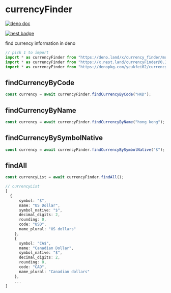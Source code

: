 # currencyFinder

[![deno doc](https://doc.deno.land/badge.svg)](https://doc.deno.land/https/deno.land/x/currency_finder/mod.ts)

[![nest badge](https://nest.land/badge.svg)](https://nest.land/package/currencyFinder)

find currency information in deno

```ts
// pick 1 to import
import * as currencyFinder from "https://deno.land/x/currency_finder/mod.ts";
import * as currencyFinder from "https://x.nest.land/currencyFinder@0.1.7/mod.ts";
import * as currencyFinder from "https://denopkg.com/yeukfei02/currencyFinder/mod.ts";
```

## findCurrencyByCode

```ts
const currency = await currencyFinder.findCurrencyByCode("HKD");
```

## findCurrencyByName

```ts
const currency = await currencyFinder.findCurrencyByName("hong kong");
```

## findCurrencyBySymbolNative

```ts
const currency = await currencyFinder.findCurrencyBySymbolNative("$");
```

## findAll

```ts
const currencyList = await currencyFinder.findAll();

// currencyList
[
  {
      symbol: "$",
      name: "US Dollar",
      symbol_native: "$",
      decimal_digits: 2,
      rounding: 0,
      code: "USD",
      name_plural: "US dollars"
    },
    {
      symbol: "CA$",
      name: "Canadian Dollar",
      symbol_native: "$",
      decimal_digits: 2,
      rounding: 0,
      code: "CAD",
      name_plural: "Canadian dollars"
    },
    ...
]
```
